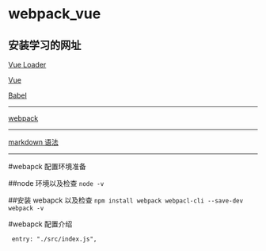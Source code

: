 # webpack_vue

## 安装学习的网址

[Vue Loader](https://vue-loader.vuejs.org/zh/)

[Vue](https://cn.vuejs.org/v2/guide/installation.html#NPM)

[Babel](https://babeljs.io/docs/en/config-files)

---

[webpack](https://www.webpackjs.com/)

---

[markdown 语法](https://www.jianshu.com/p/191d1e21f7ed)

---

#webapck 配置环境准备

##node 环境以及检查
`node -v`

##安装 webapck 以及检查
`npm install webpack webpacl-cli --save-dev`
`webpack -v`

#webapck 配置介绍

```
 entry: "./src/index.js",
```

